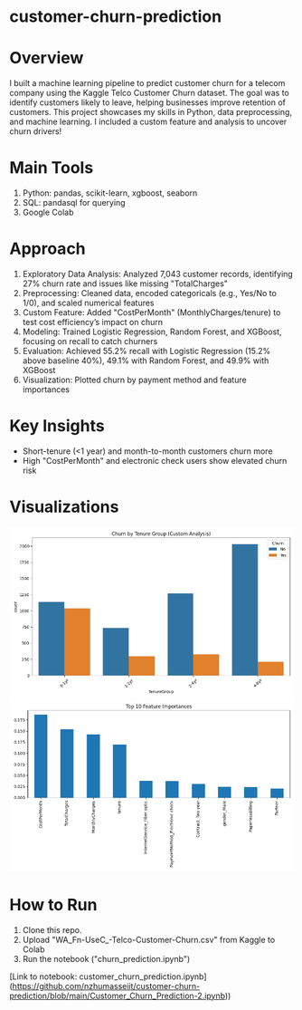 # customer-churn-prediction

# Overview
I built a machine learning pipeline to predict customer churn for a telecom company using the Kaggle Telco Customer Churn dataset. The goal was to identify customers likely to leave, helping businesses improve retention of customers. This project showcases my skills in Python, data preprocessing, and machine learning. I included a custom feature and analysis to uncover churn drivers!

# Main Tools
1. Python: pandas, scikit-learn, xgboost, seaborn
2. SQL: pandasql for querying
3. Google Colab


# Approach
1. Exploratory Data Analysis: Analyzed 7,043 customer records, identifying 27% churn rate and issues like missing "TotalCharges"
2. Preprocessing: Cleaned data, encoded categoricals (e.g., Yes/No to 1/0), and scaled numerical features
3. Custom Feature: Added "CostPerMonth" (MonthlyCharges/tenure) to test cost efficiency’s impact on churn
4. Modeling: Trained Logistic Regression, Random Forest, and XGBoost, focusing on recall to catch churners
5. Evaluation: Achieved 55.2% recall with Logistic Regression (15.2% above baseline 40%), 49.1% with Random Forest, and 49.9% with XGBoost
6. Visualization: Plotted churn by payment method and feature importances

# Key Insights
- Short-tenure (<1 year) and month-to-month customers churn more
- High "CostPerMonth" and electronic check users show elevated churn risk

 # Visualizations
![Churn by Payment Method](https://github.com/nzhumasseiit/customer-churn-prediction/blob/main/churn_payment-3.png)
![Top 10 Feature Importances](https://github.com/nzhumasseiit/customer-churn-prediction/blob/main/feature_importance-3.png)

# How to Run
1. Clone this repo.
2. Upload "WA_Fn-UseC_-Telco-Customer-Churn.csv" from Kaggle to Colab
3. Run the notebook ("churn_prediction.ipynb")

[Link to notebook: customer_churn_prediction.ipynb] (https://github.com/nzhumasseiit/customer-churn-prediction/blob/main/Customer_Churn_Prediction-2.ipynb))
